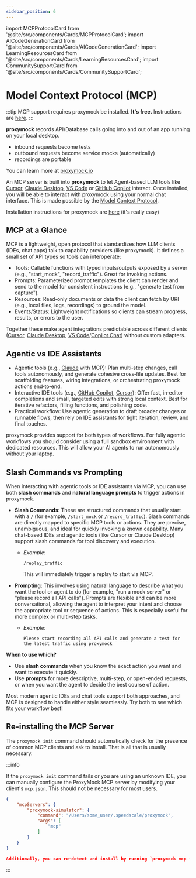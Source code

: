 ```yaml
---
sidebar_position: 6
---
```


import MCPProtocolCard from '@site/src/components/Cards/MCPProtocolCard';
import AICodeGenerationCard from '@site/src/components/Cards/AICodeGenerationCard';
import LearningResourcesCard from '@site/src/components/Cards/LearningResourcesCard';
import CommunitySupportCard from '@site/src/components/Cards/CommunitySupportCard';

# Model Context Protocol (MCP)

:::tip
MCP support requires proxymock be installed. **It's free.** Instructions are [here](https://docs.speedscale.com/proxymock/getting-started/installation/).
:::

**proxymock** records API/Database calls going into and out of an app running on your local desktop.

* inbound requests become tests
* outbound requests become service mocks (automatically)
* recordings are portable

You can learn more at [proxymock.io](https://proxymock.io)

An MCP server is built into **proxymock** to let Agent-based LLM tools like [Cursor](https://cursor.com), 
[Claude Desktop](https://claude.ai/download), [VS Code](https://code.visualstudio.com) or [GitHub Copilot](https://docs.github.com/en/copilot/customizing-copilot/extending-copilot-chat-with-mcp) interact.
Once installed, you will be able to interact with proxymock using your normal chat interface. 
This is made possible by the [Model Context Protocol](https://modelcontextprotocol.io).

Installation instructions for proxymock are [here](https://docs.speedscale.com/proxymock/getting-started/installation/) (it's really easy)

## MCP at a Glance

MCP is a lightweight, open protocol that standardizes how LLM clients (IDEs, chat apps) talk to capability providers (like proxymock). It defines a small set of API types so tools can interoperate:

- Tools: Callable functions with typed inputs/outputs exposed by a server (e.g., "start_mock", "record_traffic"). Great for invoking actions.
- Prompts: Parameterized prompt templates the client can render and send to the model for consistent instructions (e.g., "generate test from capture").
- Resources: Read‑only documents or data the client can fetch by URI (e.g., local files, logs, recordings) to ground the model.
- Events/Status: Lightweight notifications so clients can stream progress, results, or errors to the user.

Together these make agent integrations predictable across different clients ([Cursor](https://cursor.com), [Claude Desktop](https://claude.ai/download), [VS Code](https://code.visualstudio.com)/[Copilot Chat](https://docs.github.com/en/copilot/customizing-copilot/extending-copilot-chat-with-mcp)) without custom adapters.

## Agentic vs IDE Assistants

- Agentic tools (e.g., [Claude](https://claude.ai) with MCP): Plan multi‑step changes, call tools autonomously, and generate cohesive cross‑file updates. Best for scaffolding features, wiring integrations, or orchestrating proxymock actions end‑to‑end.
- Interactive IDE tools (e.g., [GitHub Copilot](https://github.com/features/copilot), [Cursor](https://cursor.com)): Offer fast, in‑editor completions and small, targeted edits with strong local context. Best for iterative refactors, filling functions, and polishing code.
- Practical workflow: Use agentic generation to draft broader changes or runnable flows, then rely on IDE assistants for tight iteration, review, and final touches.

proxymock provides support for both types of workflows. For fully agentic workflows you should consider using a full sandbox environment with dedicated resources. This will allow your AI agents to run autonomously without your laptop. 

## Slash Commands vs Prompting

When interacting with agentic tools or IDE assistants via MCP, you can use both **slash commands** and **natural language prompts** to trigger actions in proxymock.

- **Slash Commands**: These are structured commands that usually start with a `/` (for example, `/start_mock` or `/record_traffic`). Slash commands are directly mapped to specific MCP tools or actions. They are precise, unambiguous, and ideal for quickly invoking a known capability. Many chat-based IDEs and agentic tools (like Cursor or Claude Desktop) support slash commands for tool discovery and execution.

  - *Example*:  
    ```
    /replay_traffic
    ```
    This will immediately trigger a replay to start via MCP.

- **Prompting**: This involves using natural language to describe what you want the tool or agent to do (for example, "run a mock server" or "please record all API calls"). Prompts are flexible and can be more conversational, allowing the agent to interpret your intent and choose the appropriate tool or sequence of actions. This is especially useful for more complex or multi-step tasks.

  - *Example*:  
    ```
    Please start recording all API calls and generate a test for the latest traffic using proxymock
    ```

**When to use which?**

- Use **slash commands** when you know the exact action you want and want to execute it quickly.
- Use **prompts** for more descriptive, multi-step, or open-ended requests, or when you want the agent to decide the best course of action.

Most modern agentic IDEs and chat tools support both approaches, and MCP is designed to handle either style seamlessly. Try both to see which fits your workflow best!

<div style={{ display: 'grid', gridTemplateColumns: 'repeat(auto-fit, minmax(300px, 1fr))', gap: '1rem', marginTop: '2rem' }}>
  <MCPProtocolCard />
  <AICodeGenerationCard />
  <LearningResourcesCard />
  <CommunitySupportCard />
</div>

## Re-installing the MCP Server

The `proxymock init` command should automatically check for the presence of common MCP clients and ask to install. That is all that is usually necessary.

:::info

If the `proxymock init` command fails or you are using an unknown IDE, you can manually configure the ProxyMock MCP server by modifying your client's `mcp.json`. This should not be necessary for most users.

```json
{
    "mcpServers": {
        "proxymock-simulator": {
            "command": "/Users/some_user/.speedscale/proxymock",
            "args": [
                "mcp"
            ]
        }
    }
}

Additionally, you can re-detect and install by running `proxymock mcp --install`.
```
:::
